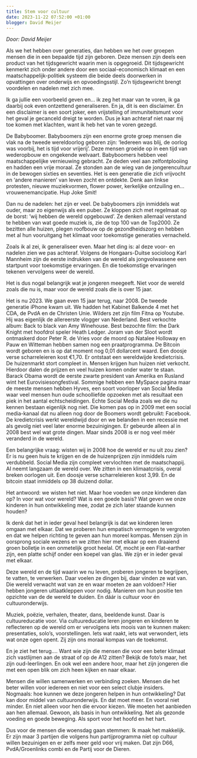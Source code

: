 ```yaml
---
title: Stem voor cultuur
date: 2023-11-22 07:52:00 +01:00
blogger: David Meijer
---
```


*Door: David Meijer*

Als we het hebben over generaties, dan hebben we het over groepen mensen die in een bepaalde tijd zijn geboren. Deze mensen zijn deels een product van het tijdsgewricht waarin men is opgegroeid. Dit tijdsgewricht kenmerkt zich onder andere door een sociaal-economisch klimaat en een maatschappelijk-politiek systeem die beide deels doorwerken in opvattingen over onderwijs en opvoedingsstijl. Zo’n tijdsgewricht brengt voordelen en nadelen met zich mee.

Ik ga jullie een voorbeeld geven en… ik zeg het maar van te voren, ik ga daarbij ook even ontzettend generaliseren. En ja, dit is een disclaimer. En een disclaimer is een soort joker, een vrijstelling of immuniteitsmunt voor het geval je gecanceld dreigt te worden. Dus je kan achteraf niet naar mij toe komen met klachten, want ik heb het van te voren gezegd.

De Babyboomer.
Babyboomers zijn een enorme grote groep mensen die vlak na de tweede wereldoorlog geboren zijn: ‘Iedereen was blij, de oorlog was voorbij, het is tijd voor vrijerij’. Deze mensen groeide op in een tijd van wederopbouw en ongekende welvaart. Babyboomers hebben veel maatschappelijke vernieuwing gebracht. Ze deden veel aan zelfontplooiing en hadden een vrije moraal. Ze stonden aan de wieg van de jongerencultuur in de bewogen sixties en seventies. Het is een generatie die zich vrijvocht en ‘andere manieren’ van leven zocht en ontdekte. Denk aan linkse protesten, nieuwe muziekvormen, flower power, kerkelijke ontzuiling en… vrouwenemancipatie. Hup Joke Smit!

Dan nu de nadelen: het zijn er veel. De babyboomers zijn inmiddels wat ouder, maar zo eigenwijs als een puber. Ze kloppen zich met regelmaat op de borst: ’wij hebben de wereld opgebouwd’. Ze denken allemaal verstand te hebben van wat goede muziek is, zie de top 100 van de Top2000. Ze bezitten alle huizen, plegen roofbouw op de gezondheidszorg en hebben met al hun vooruitgang het klimaat voor toekomstige generaties vernacheld.

Zoals ik al zei, ik generaliseer even.
Maar het ding is: al deze voor- en nadelen zien we pas achteraf. Volgens de Hongaars-Duitse socioloog Karl Mannheim zijn de eerste indrukken van de wereld als jongvolwassene een startpunt voor toekomstige ervaringen. En die toekomstige ervaringen tekenen vervolgens weer de wereld. 

Het is dus nogal belangrijk wat je jongeren meegeeft. Niet voor de wereld zoals die nu is, maar voor de wereld zoals die is over 15 jaar.

Het is nu 2023. We gaan even 15 jaar terug, naar 2008. De tweede generatie iPhone kwam uit. We hadden het Kabinet Balkende 4 met het CDA, de PvdA en de Christen Unie. Wilders zet zijn film Fitna op Youtube. Hij was eigenlijk de allereerste vlogger van Nederland. Best verkochte album: Back to black van Amy Winehouse. Best bezochte film: the Dark Knight met hoofdrol speler Heath Ledger. Joram van der Sloot wordt ontmaskerd door Peter R. de Vries voor de moord op Natalee Holloway en Pauw en Witteman hebben samen nog een praatprogramma. De Bitcoin wordt geboren en is op dat moment nog 0,01 dollarcent waard. Een doosje verse scharreleieren kost €1,70. Er ontstaat een wereldwijde kredietcrisis. De huizenmarkt stort compleet in. Mensen krijgen hun huizen niet verkocht. Hierdoor dalen de prijzen en veel huizen komen onder water te staan. Barack Obama wordt de eerste zwarte president van Amerika en Rusland wint het Eurovisiesongfestival. Sommige hebben een MySpace pagina maar de meeste mensen hebben Hyves, een soort voorloper van Social Media waar veel mensen hun oude schoolliefde opzoeken met als resultaat een piek in het aantal echtscheidingen. Echte Social Media zoals we die nu kennen bestaan eigenlijk nog niet. Die komen pas op in 2009 met een social media-kanaal dat nu alleen nog door de Boomers wordt gebruikt: Facebook. De kredietcrisis werkt wereldwijd door en we belanden in een recessie met als gevolg niet veel later enorme bezuinigingen. Er gebeurde alleen al in 2008 best wel wat grote dingen. Maar sinds 2008 is er nog veel méér veranderd in de wereld.

Een belangrijke vraag: wisten wij in 2008 hoe de wereld er nu uit zou zien? Er is nu geen huis te krijgen en de de huizenprijzen zijn inmiddels ruim verdubbeld. Social Media zijn compleet vervlochten met de maatschappij. AI neemt langzaam de wereld over. We zitten in een klimaatcrisis, overal breken oorlogen uit. Een doosje verse scharreleieren kost 3,99. En de bitcoin staat inmiddels op 38 duizend dollar. 

Het antwoord: we wisten het niet. Maar hoe voeden we onze kinderen dan op? In voor wat voor wereld? Wat is een goede basis? Wat geven we onze kinderen in hun ontwikkeling mee, zodat ze zich later staande kunnen houden?

Ik denk dat het in ieder geval heel belangrijk is dat we kinderen leren omgaan met elkaar. Dat we proberen hun empatisch vermogen te vergroten en dat we helpen richting te geven aan hun moreel kompas. Mensen zijn in oorsprong sociale wezens en we zitten hier met elkaar op een draaiend groen bolletje in een onmetelijk groot heelal. Of, mocht je een Flat-earther zijn, een platte schijf onder een koepel van glas. We zijn er in ieder geval met elkaar.

Deze wereld en de tijd waarin we nu leven, proberen jongeren te begrijpen, te vatten, te verwerken. Daar voelen ze dingen bij, daar vinden ze wat van. Die wereld verwacht wat van ze en waar moeten ze aan voldoen? Hier hebben jongeren uitlaatkleppen voor nodig. Manieren om hun positie ten opzichte van de de wereld te duiden. En dáár is cultuur voor én cultuuronderwijs. 

Muziek, poëzie, verhalen, theater, dans, beeldende kunst. Daar is cultuureducatie voor. Via cultuureducatie leren jongeren en kinderen te reflecteren op de wereld om er vervolgens iets moois van te kunnen maken: presentaties, solo’s, voorstellingen. Iets wat raakt, iets wat verwondert, iets wat onze ogen opent. Zij zijn ons moraal kompas van de toekomst. 

En je ziet het terug…. Want wie zijn die mensen die voor een beter klimaat zich vastlijmen aan de straat of op de A12 zitten? Bekijk de foto’s maar, het zijn oud-leerlingen. En ook wel een andere hoor, maar het zijn jongeren die met een open blik om zich heen kijken en naar elkaar. 

Mensen die willen samenwerken en verbinding zoeken. Mensen die het beter willen voor iedereen en niet voor een select clubje insiders. Nogmaals: hoe kunnen we deze jongeren helpen in hun ontwikkeling? Dat kan door middel van cultuuronderwijs. En dat moet meer. En vooral niet minder. En niet alleen voor hen die ervoor kiezen. We moeten het aanbieden aan hen allemaal. Gewoon, als basis in hun ontwikkeling. Net als gezonde voeding en goede beweging. Als sport voor het hoofd en het hart.

Dus voor de mensen die woensdag gaan stemmen: Ik maak het makkelijk. Er zijn maar 3 partijen die volgens hun partijprogramma níet op cultuur willen bezuinigen en er zelfs meer geld voor vrij maken. Dat zijn D66, PvdA/Groenlinks combi en de Partij voor de Dieren.
